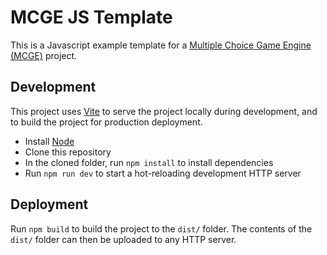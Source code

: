 
# MCGE JS Template

This is a Javascript example template for a [Multiple Choice Game Engine (MCGE)](https://github.com/neon-fish/mcge) project.

## Development

This project uses [Vite](https://vitejs.dev/) to serve the project locally during development, and to build the project for production deployment.

- Install [Node](https://nodejs.org)
- Clone this repository
- In the cloned folder, run `npm install` to install dependencies
- Run `npm run dev` to start a hot-reloading development HTTP server

## Deployment

Run `npm build` to build the project to the `dist/` folder. The contents of the `dist/` folder can then be uploaded to any HTTP server.
